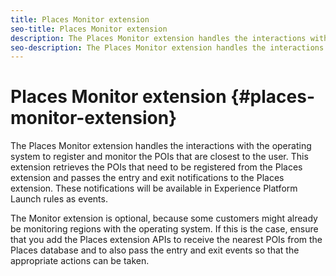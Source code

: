 ```yaml
---
title: Places Monitor extension
seo-title: Places Monitor extension
description: The Places Monitor extension handles the interactions with the operating system to register and monitor the POIs that are closest to the user.
seo-description: The Places Monitor extension handles the interactions with the operating system to register and monitor the POIs that are closest to the user. 
---
```


# Places Monitor extension {#places-monitor-extension}

The Places Monitor extension handles the interactions with the operating system to register and monitor the POIs that are closest to the user. This extension retrieves the POIs that need to be registered from the Places extension and passes the entry and exit notifications to the Places extension. These notifications will be available in Experience Platform Launch rules as events.

The Monitor extension is optional, because some customers might already be monitoring regions with the operating system. If this is the case, ensure that you add the Places extension APIs to receive the nearest POIs from the Places database and to also pass the entry and exit events so that the appropriate actions can be taken.
